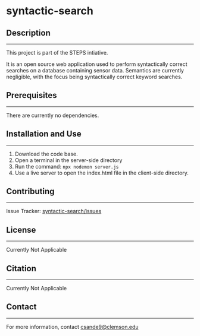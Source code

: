 # syntactic-search
## Description
***
This project is part of the STEPS intiative.

It is an open source web application used to perform syntactically correct searches on a database containing sensor data. Semantics are currently negligible, with the focus being syntactically correct keyword searches.
## Prerequisites
***
There are currently no dependencies.
## Installation and Use
***
1. Download the code base.
2. Open a terminal in the server-side directory
3. Run the command: `npx nodemon server.js`
4. Use a live server to open the index.html file in the client-side directory.
## Contributing
***
Issue Tracker: [syntactic-search/issues](https://github.com/chris-cozy/syntactic-search/issues "Issue tracker for the syntactic search project")
## License
***
Currently Not Applicable
## Citation
***
Currently Not Applicable
## Contact
***
For more information, contact <csande9@clemson.edu>